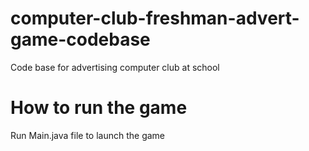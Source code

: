 # computer-club-freshman-advert-game-codebase
Code base for advertising computer club at school

# How to run the game
Run Main.java file to launch the game
